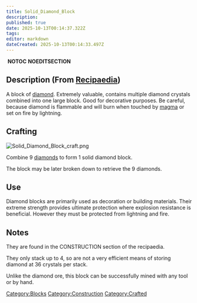 ```yaml
---
title: Solid_Diamond_Block
description: 
published: true
date: 2025-10-13T00:14:37.322Z
tags: 
editor: markdown
dateCreated: 2025-10-13T00:14:33.497Z
---
```


 __NOTOC__ __NOEDITSECTION__

## Description (From [Recipaedia](Recipedia "wikilink"))

A block of [diamond](diamond "wikilink"). Extremely valuable, contains
multiple diamond crystals combined into one large block. Good for
decorative purposes. Be careful, because diamond is flammable and will
burn when touched by [magma](magma "wikilink") or set on fire by
lightning.

## Crafting

![Solid_Diamond_Block_craft.png](Solid_Diamond_Block_craft.png
"Solid_Diamond_Block_craft.png")

Combine 9 [diamonds](Recipaedia/Minerals/Diamond.md "wikilink") to form 1 solid diamond block.

The block may be later broken down to retrieve the 9 diamonds.

## Use

Diamond blocks are primarily used as decoration or building materials.
Their extreme strength provides ultimate protection where explosion
resistance is beneficial. However they must be protected from lightning
and fire.

## Notes

They are found in the CONSTRUCTION section of the recipaedia.

They only stack up to 4, so are not a very efficient means of storing
diamond at 36 crystals per stack.

Unlike the diamond ore, this block can be successfully mined with any
tool or by hand. 

[Category:Blocks](Category:Blocks "wikilink")
[Category:Construction](Category:Construction "wikilink")
[Category:Crafted](Category:Crafted "wikilink")